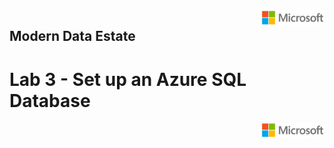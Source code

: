 <img style="float: right;" src="../../graphics/solutions-microsoft-logo-small.png">

## Modern Data Estate
# Lab 3 - Set up an Azure SQL Database

<img style="float: right;" src="../../graphics/solutions-microsoft-logo-small.png">